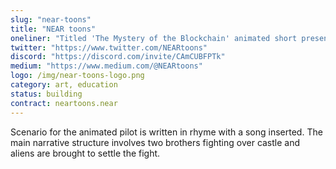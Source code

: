 ```yaml
---
slug: "near-toons"
title: "NEAR toons"
oneliner: "Titled 'The Mystery of the Blockchain' animated short presents what is Blockchain in funny way suitable for wide audience. We call the project NEAR toons because it is toons for NEAR 🙆‍♂️🛸"
twitter: "https://www.twitter.com/NEARtoons"
discord: "https://discord.com/invite/CAmCUBFPTk"
medium: "https://www.medium.com/@NEARtoons"
logo: /img/near-toons-logo.png
category: art, education
status: building
contract: neartoons.near
---
```


Scenario for the animated pilot is written in rhyme with a song inserted. The main narrative structure involves two brothers fighting over castle and aliens are brought to settle the fight.
